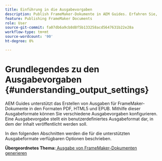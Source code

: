 ```yaml
---
title: Einführung in die Ausgabevorgaben
description: Publish FrameMaker-Dokumente in AEM Guides. Erfahren Sie, wie Sie Ausgabe für FrameMaker-Dokumente in den Formaten PDF, HTML5 und EPUB generieren.
feature: Publishing FrameMaker Documents
role: User
source-git-commit: fa07db6a9cb8d8f5b133258acd5647631b22e28a
workflow-type: tm+mt
source-wordcount: '90'
ht-degree: 0%

---
```


# Grundlegendes zu den Ausgabevorgaben {#understanding_output_settings}

AEM Guides unterstützt das Erstellen von Ausgaben für FrameMaker-Dokumente in den Formaten PDF, HTML5 und EPUB. Mithilfe dieser Ausgabeformate können Sie verschiedene Ausgabevorgaben konfigurieren. Eine Ausgabevorgabe stellt ein benutzerdefiniertes Ausgabeformat dar, in dem der Inhalt veröffentlicht werden soll.

In den folgenden Abschnitten werden die für die unterstützten Ausgabeformate verfügbaren Optionen beschrieben.

**Übergeordnetes Thema:**[ Ausgabe von FrameMaker-Dokumenten generieren](fm-output-generatation.md)
